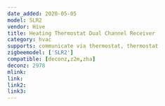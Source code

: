 ```yaml
---
date_added: 2020-05-05
model: SLR2
vendor: Hive
title: Heating Thermostat Dual Channel Receiver
category: hvac
supports: communicate via thermostat, thermostat
zigbeemodel: ['SLR2']
compatible: [deconz,z2m,zha]
deconz: 2978
mlink: 
link: 
link2: 
link3: 
---
```

